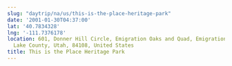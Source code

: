 ```yaml
---
slug: "daytrip/na/us/this-is-the-place-heritage-park"
date: '2001-01-30T04:37:00'
lat: '40.7834328'
lng: '-111.7376178'
location: 601, Donner Hill Circle, Emigration Oaks and Quad, Emigration Canyon, Salt
  Lake County, Utah, 84108, United States
title: This is the Place Heritage Park
---
```



